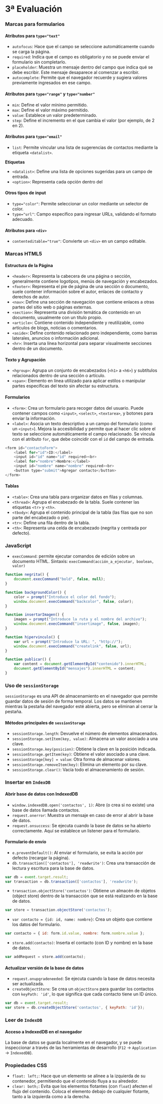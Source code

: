 # 3ª Evaluación

### Marcas para formularios

#### Atributos para `type="text"`
- `autofocus`: Hace que el campo se seleccione automáticamente cuando se carga la página.
- `required`: Indica que el campo es obligatorio y no se puede enviar el formulario sin completarlo.
- `placeholder`: Muestra un mensaje dentro del campo que indica qué se debe escribir. Este mensaje desaparece al comenzar a escribir.
- `autocomplete`: Permite que el navegador recuerde y sugiera valores previamente ingresados en ese campo.

#### Atributos para `type="range"` y `type="number"`
- `min`: Define el valor mínimo permitido.
- `max`: Define el valor máximo permitido.
- `value`: Establece un valor predeterminado.
- `step`: Define el incremento en el que cambia el valor (por ejemplo, de 2 en 2).

#### Atributos para `type="email"`
- `list`: Permite vincular una lista de sugerencias de contactos mediante la etiqueta `<datalist>`.

**Etiquetas**
- `<datalist>`: Define una lista de opciones sugeridas para un campo de entrada.
- `<option>`: Representa cada opción dentro del <datalist>, proporcionando un valor que el usuario puede seleccionar.

#### Otros tipos de input
- `type="color"`: Permite seleccionar un color mediante un selector de color.
- `type="url"`: Campo específico para ingresar URLs, validando el formato adecuado.

#### Atributos para `<div>`
- `contenteditable="true"`: Convierte un `<div>` en un campo editable.

### Marcas HTML5

#### Estructura de la Página
- `<header>`: Representa la cabecera de una página o sección, generalmente contiene logotipos, menús de navegación y encabezados.
- `<footer>`: Representa el pie de página de una sección o documento, suele contener información sobre el autor, enlaces de contacto y derechos de autor.
- `<nav>`: Define una sección de navegación que contiene enlaces a otras partes del sitio web o páginas externas.
- `<section>`: Representa una división temática de contenido en un documento, usualmente con un título propio.
- `<article>`: Contiene contenido independiente y reutilizable, como artículos de blogs, noticias o comentarios.
- `<aside>`: Define contenido relacionado pero independiente, como barras laterales, anuncios o información adicional.
- `<hr>`: Inserta una línea horizontal para separar visualmente secciones dentro de un documento.

#### Texto y Agrupación
- `<hgroup>`: Agrupa un conjunto de encabezados (`<h1>` a `<h6>`) y subtítulos relacionados dentro de una sección o artículo.
- `<span>`: Elemento en línea utilizado para aplicar estilos o manipular partes específicas del texto sin afectar su estructura.

#### Formularios
- `<form>`: Crea un formulario para recoger datos del usuario. Puede contener campos como `<input>`, `<select>`, `<textarea>`, y botones para enviar la información.
- `<label>`: Asocia un texto descriptivo a un campo del formulario (como un `<input>`). Mejora la accesibilidad y permite que al hacer clic sobre el texto se seleccione automáticamente el campo relacionado. Se vincula con el atributo `for`, que debe coincidir con el `id` del campo de entrada.
```javascript
<form id="contactoForm">
    <label for="id">ID:</label>
    <input id="id" name="id" required><br>
    <label for="nombre">Nombre:</label>
    <input id="nombre" name="nombre" required><br>
    <button type="submit">Agregar contacto</button>
</form>
```

#### Tablas
- `<table>`: Crea una tabla para organizar datos en filas y columnas.
- `<thread>`: Agrupa el encabezado de la tabla. Suele contener las etiquetas `<tr>` y `<th>`.
- `<tbody>`: Agrupa el contenido principal de la tabla (las filas que no son parte del encabezado o pie).
- `<tr>`: Define una fila dentro de la tabla.
- `<th>`: Representa una celda de encabezado (negrita y centrada por defecto).

### JavaScript

- `execCommand`: permite ejecutar comandos de edición sobre un documento HTML.
Sintaxis: `execCommand(acción_a_ejecutar, boolean, valor)`

```javascript
function negrita() {
    document.execCommand("bold", false, null);
}

function backgroundColor() {
    color = prompt("Introduce el color del fondo");
    window.document.execCommand("backcolor", false, color);
}

function insertarImagen() {
    imagen = prompt("Introduce la ruta y el nombre del archivo");
    window.document.execCommand("insertimage", false, imagen);
}

function hipervinculo() {
    var url = prompt("Introduce la URL: ", "http://");
    window.document.execCommand("createlink", false, url);
}

function publicar() {
    var content = document.getElementById("contenido").innerHTML;
    document.getElementById("mensajes").innerHTML = content;
}
```

### Uso de `sessionStorage`

`sessionStorage` es una API de almacenamiento en el navegador que permite guardar datos de sesión de forma temporal. Los datos se mantienen mientras la pestaña del navegador esté abierta, pero se eliminan al cerrar la pestaña.

#### Métodos principales de `sessionStorage`
- `sessionStorage.length`: Devuelve el número de elementos almacenados.
- `sessionStorage.setItem(key, value)`: Almacena un valor asociado a una clave.
- `sessionStorage.key(posicion)`: Obtiene la clave en la posición indicada.
- `sessionStorage.getItem(key)`: Obtiene el valor asociado a una clave.
- `sessionStorage[key] = value`: Otra forma de almacenar valores.
- `sessionStorage.removeItem(key)`: Elimina un elemento por su clave.
- `sessionStorage.clear()`: Vacía todo el almacenamiento de sesión.

### Insertar en `IndexDB`
#### Abrir base de datos con IndexedDB
- `window.indexedDB.open('contactos', 1)`: Abre (o crea si no existe) una base de datos llamada contactos.
- `request.onerror`: Muestra un mensaje en caso de error al abrir la base de datos.
- `request.onsuccess`: Se ejecuta cuando la base de datos se ha abierto correctamente. Aquí se establece un listener para el formulario.

#### Formulario de envío
- `e.preventDefault()`: Al enviar el formulario, se evita la acción por defecto (recargar la página).
- `db.transaction(['contactos'], 'readwrite')`: Crea una transacción de lectura y escritura para la base de datos.
```javascript
var db = event.target.result;
var transaction = db.transaction(['contactos'], 'readwrite');
```
- `transaction.objectStore('contactos')`: Obtiene un almacén de objetos (object store) dentro de la transacción que se está realizando en la base de datos.
```javascript
var store = transaction.objectStore('contactos');
```
- `var contacto = {id: id, name: nombre}`: Crea un objeto que contiene los datos del formulario.
```javascript
var contacto = { id: form.id.value, nombre: form.nombre.value };
```
- `store.add(contacto)`: Inserta el contacto (con ID y nombre) en la base de datos.
```javascript
var addRequest = store.add(contacto);
```

#### Actualizar versión de la base de datos
- `request.onupgradeneeded`: Se ejecuta cuando la base de datos necesita ser actualizada.
- `createObjectStore`: Se crea un `objectStore` para guardar los contactos con `keyPath: 'id'`, lo que significa que cada contacto tiene un ID único.
```javascript
var db = event.target.result;
var store = db.createObjectStore('contactos', { keyPath: 'id'});
```

### Leer de `IndexDB`






#### Acceso a IndexedDB en el navegador
La base de datos se guarda localmente en el navegador, y se puede inspeccionar a través de las herramientas de desarrollo (`F12` -> `Application` -> `IndexedDB`).

### Propiedades CSS

- `float: left;`: Hace que un elemento se alinee a la izquierda de su contenedor, permitiendo que el contenido fluya a su alrededor.
- `clear: both;`: Evita que los elementos flotantes (con `float`) afecten el flujo del contenido. Coloca el elemento debajo de cualquier flotante, tanto a la izquierda como a la derecha.
